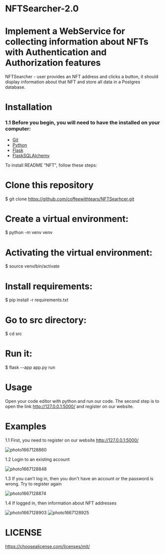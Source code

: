 # NFTSearcher-2.0

#  Implement a WebService for collecting information about NFTs with Authentication and Authorization features
NFTSearcher - user provides an NFT address and clicks a button, it should display information about that NFT and store all data in a Postgres database.

# Installation
### 1.1 Before you begin, you will need to have the installed on your computer:

+ [Git](https://git-scm.com/)
+ [Python](https://www.python.org/)
+ [Flask](https://palletsprojects.com/p/flask/)
+ [FlaskSQLAlchemy](https://flask-sqlalchemy.palletsprojects.com/en/3.0.x/)

To install README "NFT", follow these steps:
# Clone this repository
$ git clone https://github.com/coffeewithtears/NFTSearhcer.git

# Create a virtual environment:
$ python -m venv venv

# Activating the virtual environment:
$ source venv/bin/activate

# Install requirements:
$ pip install -r requirements.txt 

# Go to src directory:
$ cd src

# Run it:
$ flask --app app.py run

# Usage
Open your code editor with python and run our code.
The second step is to open the link http://127.0.0.1:5000/  and register on our website.

# Examples

1.1 First, you need to register on our website http://127.0.0.1:5000/

![photo1667128860](https://user-images.githubusercontent.com/91626983/198875948-02bcbe3a-b27a-4805-89db-8437d0d2e080.jpeg)

1.2 Login to an existing account 

![photo1667128848](https://user-images.githubusercontent.com/91626983/198875951-9e679da6-036c-4f7a-be6f-206b33057b09.jpeg)

1.3 If you can't log in, then you don't have an account or the password is wrong. 
Try to register again

![photo1667128874](https://user-images.githubusercontent.com/91626983/198875957-cdcc404f-0abb-4f84-abeb-24433de45b8b.jpeg)

1.4 If logged in, then information about NFT addresses

![photo1667128903](https://user-images.githubusercontent.com/91626983/198875955-b57140e3-7754-4553-b7b4-d9e4a2327060.jpeg)
![photo1667128925](https://user-images.githubusercontent.com/91626983/198875953-f0b3a57c-9290-4ac0-8ccc-cf5b99d940ed.jpeg)

# LICENSE

https://choosealicense.com/licenses/mit/
